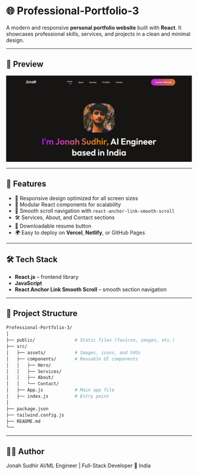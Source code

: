 # 🌐 Professional-Portfolio-3

A modern and responsive **personal portfolio website** built with **React**.
It showcases professional skills, services, and projects in a clean and minimal design.

---

## 📸 Preview
![Portfolio Screenshot](result.png)

---

## 🚀 Features
- 🎨 Responsive design optimized for all screen sizes  
- 🧩 Modular React components for scalability  
- 🔗 Smooth scroll navigation with `react-anchor-link-smooth-scroll` 
- 🛠️ Services, About, and Contact sections  
- 📄 Downloadable resume button  
- 🌍 Easy to deploy on **Vercel**, **Netlify**, or GitHub Pages  

---

## 🛠️ Tech Stack
- **React.js** – frontend library
- **JavaScript**  
- **React Anchor Link Smooth Scroll** – smooth section navigation  

---

## 📂 Project Structure
```bash
Professional-Portfolio-3/
│
├── public/               # Static files (favicon, images, etc.)
├── src/
│   ├── assets/           # Images, icons, and SVGs
│   ├── components/       # Reusable UI components
│   │   ├── Hero/         
│   │   ├── Services/
│   │   ├── About/
│   │   └── Contact/
│   ├── App.js            # Main app file
│   ├── index.js          # Entry point
│
├── package.json
├── tailwind.config.js
├── README.md
└──
```

---

## 👨‍💻 Author
Jonah Sudhir
AI/ML Engineer | Full-Stack Developer
📍 India
